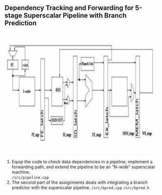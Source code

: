 ## Dependency Tracking and Forwarding for 5-stage Superscalar Pipeline with Branch Prediction

<img src=https://github.com/timmy139710/Trace-Based-Simulation-on-Pipeline-Machine/blob/master/lab2/pic/5-stage-pipeline.png alt="pipe" width=600 height=400> 

1. Equip the code to check data dependencies in a pipeline, implement a forwarding path, and extend the pipeline to be an “N-wide” superscalar machine.  
```/src/pipeline.cpp```
2. The second part of the assignments deals with integrating a branch predictor with the superscalar pipeline.
```/src/bpred.cpp```
```/src/bpred.h```
